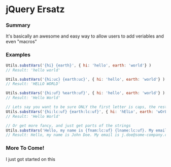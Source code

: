 # jQuery Ersatz
### Summary
It's basically an awesome and easy way to allow users to add veriables and even "macros" 

### Examples
```javascript
Utils.substVars('{hi} {earth}', { hi: 'hello', earth: 'world'} )
// Result: 'hello world'

Utils.substVars('{hi:uc} {earth:uc}', { hi: 'hello', earth: 'world'} ) // Notice the :uc, well thats uppercase (the whole world)
// Result: 'HELLO WORLD' 

Utils.substVars('{hi:uf} %earth:uf}', { hi: 'hello', earth: 'world'} ) // Notice the :uf, well thats uppercase (the FIRST letter), and leave the rest alone
// Result: 'Hello World' 

// Lets say you want to be sure ONLY the first letter is caps, the rest is lower, just multiple settings in the macros, in order\
Utils.substVars('{hi:lc:uf} {earth:lc:uf}', { hi: 'hElLo', earth: 'wOrLd'} ) 
// Result: 'Hello World' 

// Or get more fancy, and just get parts of the strings
Utils.substVars('Hello, my name is {fnam:lc:uf} {lname:lc:uf}. My email is {fnam:lc:0}.{lname:lc:1-}@some-company.com.', { fnam: 'john', lname: 'doe' } ) 
// Result: Hello, my name is John Doe. My email is j.doe@some-company.come.
```

### More To Come!
I just got started on this
